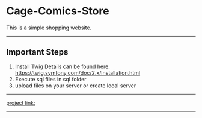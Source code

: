 # Cage-Comics-Store

This is a simple shopping website.

---

## Important Steps
1. Install Twig
   Details can be found here: https://twig.symfony.com/doc/2.x/installation.html
2. Execute sql files in sql folder
3. upload files on your server or create local server

---

[project link:](http://gursharansingh.ca/projects/cageComicsStore/index.php)

---
